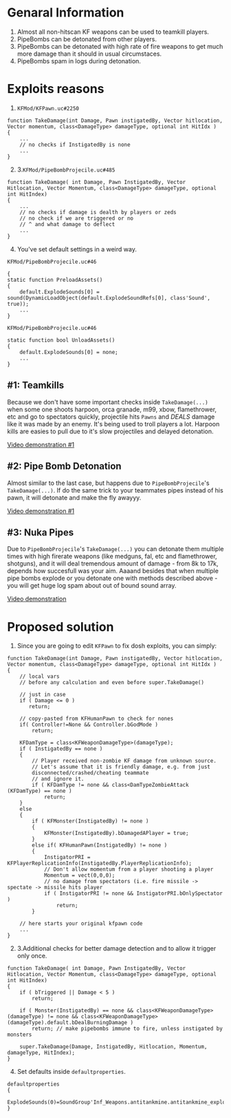 # Genaral Information
1. Almost all non-hitscan KF weapons can be used to teamkill players.
2. PipeBombs can be detonated from other players.
3. PipeBombs can be detonated with high rate of fire weapons to get much more damage than it should in usual circumstaces.
4. PipeBombs spam in logs during detonation.

# Exploits reasons
1. `KFMod/KFPawn.uc#2250`
```unrealscript
function TakeDamage(int Damage, Pawn instigatedBy, Vector hitlocation, Vector momentum, class<DamageType> damageType, optional int HitIdx )
{
	...
	// no checks if InstigatedBy is none
	...
}
```
2. 3.`KFMod/PipeBombProjecile.uc#485`
```unrealscript
function TakeDamage( int Damage, Pawn InstigatedBy, Vector Hitlocation, Vector Momentum, class<DamageType> damageType, optional int HitIndex)
{
	...
	// no checks if damage is dealth by players or zeds
	// no check if we are triggered or no
	// ^ and what damage to deflect
	...
}
```
4. You've set default settings in a weird way.

`KFMod/PipeBombProjecile.uc#46`
```unrealscript
{
static function PreloadAssets()
{
	default.ExplodeSounds[0] = sound(DynamicLoadObject(default.ExplodeSoundRefs[0], class'Sound', true));
	...
}
```
`KFMod/PipeBombProjecile.uc#46`
```unrealscript
static function bool UnloadAssets()
{
	default.ExplodeSounds[0] = none;
	...
}
```

## #1: Teamkills
Because we don't have some important checks inside `TakeDamage(...)` when some one shoots harpoon, orca granade, m99, xbow, flamethrower, etc and go to spectators quickly, projectile hits `Pawns` and *DEALS* damage like it was made by an enemy. It's being used to troll players a lot. Harpoon kills are easies to pull due to it's slow projectiles and delayed detonation.

[Video demonstration #1](STUB!)

## #2: Pipe Bomb Detonation
Almost similar to the last case, but happens due to `PipeBombProjecile`'s `TakeDamage(...)`. If do the same trick to your teammates pipes instead of his pawn, it will detonate and make the fly awayyy.

[Video demonstration #1](STUB!)

## #3: Nuka Pipes
Due to `PipeBombProjecile`'s `TakeDamage(...)` you can detonate them multiple times with high firerate weapons (like medguns, fal, etc and flamethrower, shotguns), and it will deal tremendous amount of damage - from 8k to 17k, depends how succesfull was your aim.
Aaaand besides that when multiple pipe bombs explode or you detonate one with methods described above - you will get huge log spam about out of bound sound array.

[Video demonstration](https://youtu.be/agHeuTY3Afg)


# Proposed solution
1. Since you are going to edit `KFPawn` to fix dosh exploits, you can simply:
```unrealscript
function TakeDamage(int Damage, Pawn instigatedBy, Vector hitlocation, Vector momentum, class<DamageType> damageType, optional int HitIdx )
{
	// local vars
	// before any calculation and even before super.TakeDamage()

	// just in case
   	if ( Damage <= 0 )
	   return; 

	// copy-pasted from KFHumanPawn to check for nones
	if( Controller!=None && Controller.bGodMode )
		return;

	KFDamType = class<KFWeaponDamageType>(damageType);
	if ( InstigatedBy == none )
	{
		// Player received non-zombie KF damage from unknown source.
		// Let's assume that it is friendly damage, e.g. from just
		disconnected/crashed/cheating teammate
		// and ignore it.
		if ( KFDamType != none && class<DamTypeZombieAttack (KFDamType) == none )
			return;
    }
	else
	{
		if ( KFMonster(InstigatedBy) != none )
		{
			KFMonster(InstigatedBy).bDamagedAPlayer = true;
		}
		else if( KFHumanPawn(InstigatedBy) != none )
		{
			InstigatorPRI = KFPlayerReplicationInfo(InstigatedBy.PlayerReplicationInfo);
			// Don't allow momentum from a player shooting a player
			Momentum = vect(0,0,0);
			// no damage from spectators (i.e. fire missile -> spectate -> missile hits player
			if ( InstigatorPRI != none && InstigatorPRI.bOnlySpectator )
				return;
		}
	
	// here starts your original kfpawn code
	...
}
```

2. 3.Additional checks for better damage detection and to allow it trigger only once.
```unrealscript
function TakeDamage( int Damage, Pawn InstigatedBy, Vector Hitlocation, Vector Momentum, class<DamageType> damageType, optional int HitIndex)
{
    if ( bTriggered || Damage < 5 )
        return;

    if ( Monster(InstigatedBy) == none && class<KFWeaponDamageType>(damageType) != none && class<KFWeaponDamageType>(damageType).default.bDealBurningDamage )
        return; // make pipebombs immune to fire, unless instigated by monsters

    super.TakeDamage(Damage, InstigatedBy, Hitlocation, Momentum, damageType, HitIndex);
}
```
4. Set defaults inside `defaultproperties`.
```unrealscript
defaultproperties
{
	ExplodeSounds(0)=SoundGroup'Inf_Weapons.antitankmine.antitankmine_explode01'
}
```

